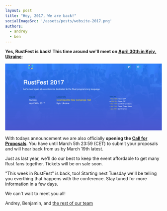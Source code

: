 ```yaml
---
layout: post
title: "Hey, 2017, We are back!"
socialImageSrc: '/assets/posts/website-2017.png'
authors:
  - andrey
  - ben
---
```



**Yes, RustFest is back! This time around we'll meet on [April 30th in Kyiv, Ukraine](http://2017.rustfest.eu)**:

[![](/assets/posts/website-2017.png)](http://2017.rustfest.eu/)

With todays announcement we are also officially **opening the [Call for Proposals](https://cfp.rustfest.eu)**. You have until March 5th 23:59 (CET) to submit your proposals and will hear back from us by March 19th latest.

Just as last year, we'll do our best to keep the event affordable to get many Rust fans together. Tickets will be on sale soon.

"This week in RustFest" is back, too! Starting next Tuesday we'll be telling you everthing that happens with the conference. Stay tuned for more information in a few days.

We can't wait to meet you all!

Andrey, Benjamin, and [the rest of our team](http://2017.rustfest.eu/about/)